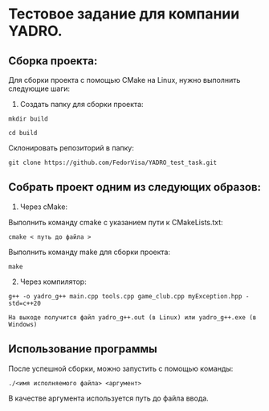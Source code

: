 # Тестовое задание для компании YADRO.

## Сборка проекта:

Для сборки проекта с помощью CMake на Linux, нужно выполнить следующие шаги:

1. Создать папку для сборки проекта:

```
mkdir build

cd build
```

Склонировать репозиторий  в папку:
```
git clone https://github.com/FedorVisa/YADRO_test_task.git
```
## Собрать проект одним из следующих образов:

1. Через cMake:

Выполнить команду cmake с указанием пути к CMakeLists.txt:
```
cmake < путь до файла >
```
Выполнить команду make для сборки проекта:
```
make
```

2. Через компилятор:
```
g++ -o yadro_g++ main.cpp tools.cpp game_club.cpp myException.hpp -std=c++20

На выходе получится файл yadro_g++.out (в Linux) или yadro_g++.exe (в Windows)
```
## Использование программы

После успешной сборки, можно запустить с помощью команды:
```
./<имя исполняемого файла> <aргумент>
```
В качестве аргумента используется путь до файла ввода.
